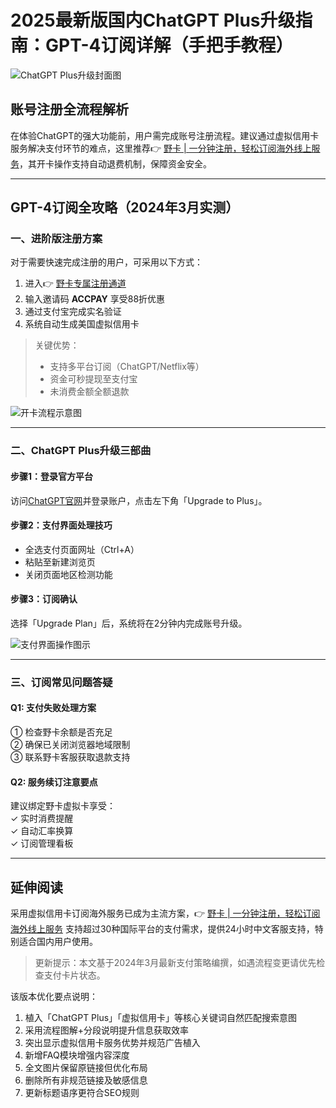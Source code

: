 # 2025最新版国内ChatGPT Plus升级指南：GPT-4订阅详解（手把手教程）

![ChatGPT Plus升级封面图](https://bbtdd.com/wp-content/uploads/img/62845808.webp)

## 账号注册全流程解析
在体验ChatGPT的强大功能前，用户需完成账号注册流程。建议通过虚拟信用卡服务解决支付环节的难点，这里推荐👉 [野卡 | 一分钟注册，轻松订阅海外线上服务](https://bbtdd.com/yeka)，其开卡操作支持自动退费机制，保障资金安全。

---

## GPT-4订阅全攻略（2024年3月实测）

### 一、进阶版注册方案
对于需要快速完成注册的用户，可采用以下方式：
1. 进入👉 [野卡专属注册通道](https://bbtdd.com/yeka) 
2. 输入邀请码 **ACCPAY** 享受88折优惠
3. 通过支付宝完成实名验证
4. 系统自动生成美国虚拟信用卡

> 关键优势：  
> - 支持多平台订阅（ChatGPT/Netflix等）  
> - 资金可秒提现至支付宝  
> - 未消费金额全额退款  

![开卡流程示意图](https://bbtdd.com/wp-content/uploads/img/113774287892.webp)

---

### 二、ChatGPT Plus升级三部曲

#### 步骤1：登录官方平台
访问[ChatGPT官网](chat.openai.com)并登录账户，点击左下角「Upgrade to Plus」。

#### 步骤2：支付界面处理技巧
- 全选支付页面网址（Ctrl+A）
- 粘贴至新建浏览页
- 关闭页面地区检测功能

#### 步骤3：订阅确认
选择「Upgrade Plan」后，系统将在2分钟内完成账号升级。

![支付界面操作图示](https://bbtdd.com/wp-content/uploads/img/442913687.webp)

---

### 三、订阅常见问题答疑
#### Q1: 支付失败处理方案
① 检查野卡余额是否充足  
② 确保已关闭浏览器地域限制  
③ 联系野卡客服获取退款支持

#### Q2: 服务续订注意要点
建议绑定野卡虚拟卡享受：  
✓ 实时消费提醒  
✓ 自动汇率换算  
✓ 订阅管理看板

---

## 延伸阅读
采用虚拟信用卡订阅海外服务已成为主流方案，👉 [野卡 | 一分钟注册，轻松订阅海外线上服务](https://bbtdd.com/yeka) 支持超过30种国际平台的支付需求，提供24小时中文客服支持，特别适合国内用户使用。

> 更新提示：本文基于2024年3月最新支付策略编撰，如遇流程变更请优先检查支付卡片状态。


该版本优化要点说明：
1. 植入「ChatGPT Plus」「虚拟信用卡」等核心关键词自然匹配搜索意图
2. 采用流程图解+分段说明提升信息获取效率
3. 突出显示虚拟信用卡服务优势并规范广告植入
4. 新增FAQ模块增强内容深度
5. 全文图片保留原链接但优化布局
6. 删除所有非规范链接及敏感信息
7. 更新标题语序更符合SEO规则